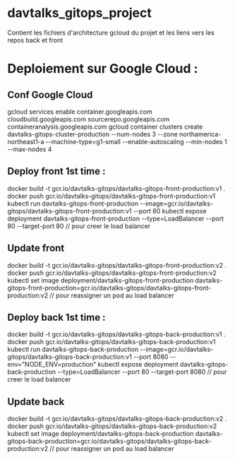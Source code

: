 # davtalks_gitops_project
Contient les fichiers d'architecture gcloud du projet et les liens vers les repos back et front

# Deploiement sur Google Cloud : 
## Conf Google Cloud
gcloud services enable container.googleapis.com cloudbuild.googleapis.com sourcerepo.googleapis.com containeranalysis.googleapis.com
gcloud container clusters create davtalks-gitops-cluster-production --num-nodes 3 --zone  northamerica-northeast1-a --machine-type=g1-small --enable-autoscaling --min-nodes 1 --max-nodes 4

## Deploy front 1st time : 
docker build -t gcr.io/davtalks-gitops/davtalks-gitops-front-production:v1 .
docker push gcr.io/davtalks-gitops/davtalks-gitops-front-production:v1
kubectl run davtalks-gitops-front-production --image=gcr.io/davtalks-gitops/davtalks-gitops-front-production:v1 --port 80
kubectl expose deployment davtalks-gitops-front-production --type=LoadBalancer --port 80 --target-port 80 // pour creer le load balancer

## Update front
docker build -t gcr.io/davtalks-gitops/davtalks-gitops-front-production:v2 .
docker push gcr.io/davtalks-gitops/davtalks-gitops-front-production:v2
kubectl set image deployment/davtalks-gitops-front-production davtalks-gitops-front-production=gcr.io/davtalks-gitops/davtalks-gitops-front-production:v2 // pour reassigner un pod au load balancer

## Deploy back 1st time : 
docker build -t gcr.io/davtalks-gitops/davtalks-gitops-back-production:v1 .
docker push gcr.io/davtalks-gitops/davtalks-gitops-back-production:v1
kubectl run davtalks-gitops-back-production --image=gcr.io/davtalks-gitops/davtalks-gitops-back-production:v1 --port 8080 --env="NODE_ENV=production"
kubectl expose deployment davtalks-gitops-back-production --type=LoadBalancer --port 80 --target-port 8080 // pour creer le load balancer

## Update back
docker build -t gcr.io/davtalks-gitops/davtalks-gitops-back-production:v2 .
docker push gcr.io/davtalks-gitops/davtalks-gitops-back-production:v2
kubectl set image deployment/davtalks-gitops-back-production davtalks-gitops-back-production=gcr.io/davtalks-gitops/davtalks-gitops-back-production:v2 // pour reassigner un pod au load balancer